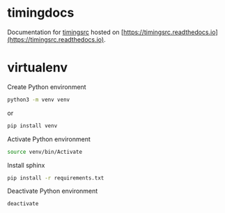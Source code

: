 # timingdocs
Documentation for [timingsrc](https://webtiming.github.io/timingsrc/) hosted on [https://timingsrc.readthedocs.io](https://timingsrc.readthedocs.io).


# virtualenv

Create Python environment

```sh
python3 -m venv venv
```

or

```sh
pip install venv
```


Activate Python environment

```sh
source venv/bin/Activate
```

Install sphinx

```sh
pip install -r requirements.txt
```


Deactivate Python environment

```sh
deactivate
```

